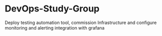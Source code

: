 # DevOps-Study-Group
Deploy testing automation tool, commission Infrastructure and configure monitoring and alerting integration with grafana
